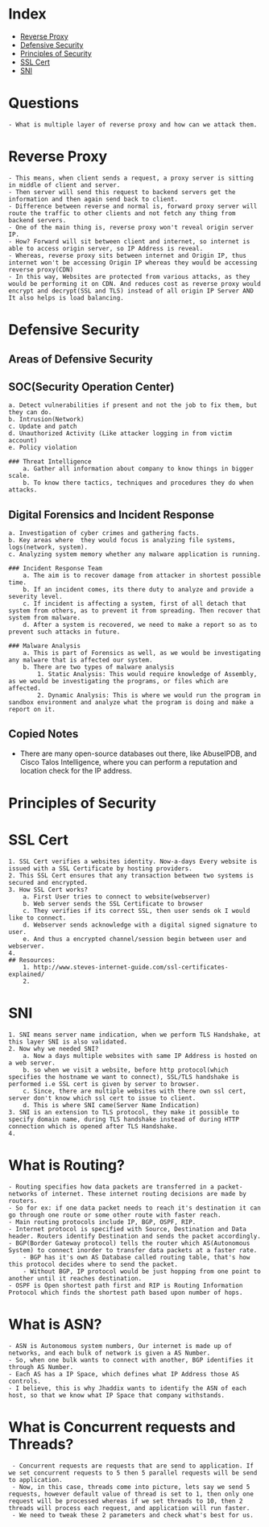 # Index

- [Reverse Proxy](#Reverse-Proxy)
- [Defensive Security](#Defensive-Security)
- [Principles of Security](#Principles-of-Security)
- [SSL Cert](#SSL-Cert)
- [SNI](#SNI)

# Questions
    - What is multiple layer of reverse proxy and how can we attack them.

# Reverse Proxy
    - This means, when client sends a request, a proxy server is sitting in middle of client and server.
    - Then server will send this request to backend servers get the information and then again send back to client.
    - Difference between reverse and normal is, forward proxy server will route the traffic to other clients and not fetch any thing from backend servers.
    - One of the main thing is, reverse proxy won't reveal origin server IP.
    - How? Forward will sit between client and internet, so internet is able to access origin server, so IP Address is reveal.
    - Whereas, reverse proxy sits between internet and Origin IP, thus internet won't be accessing Origin IP whereas they would be accessing reverse proxy(CDN)
    - In this way, Websites are protected from various attacks, as they would be performing it on CDN. And reduces cost as reverse proxy would encrypt and decrypt(SSL and TLS) instead of all origin IP Server AND It also helps is load balancing.

# Defensive Security
## Areas of Defensive Security

## SOC(Security Operation Center)
	a. Detect vulnerabilities if present and not the job to fix them, but they can do.
	b. Intrusion(Network)
	c. Update and patch
	d. Unauthorized Activity (Like attacker logging in from victim account)
	e. Policy violation

	### Threat Intelligence
		a. Gather all information about company to know things in bigger scale.
		b. To know there tactics, techniques and procedures they do when attacks.

## Digital Forensics and Incident Response
	a. Investigation of cyber crimes and gathering facts.
	b. Key areas where  they would focus is analyzing file systems, logs(network, system).
	c. Analyzing system memory whether any malware application is running.

	### Incident Response Team
		a. The aim is to recover damage from attacker in shortest possible time.
		b. If an incident comes, its there duty to analyze and provide a severity level.
		c. If incident is affecting a system, first of all detach that system from others, as to prevent it from spreading. Then recover that system from malware.
		d. After a system is recovered, we need to make a report so as to prevent such attacks in future.

	### Malware Analysis
		a. This is part of Forensics as well, as we would be investigating any malware that is affected our system.
		b. There are two types of malware analysis
			1. Static Analysis: This would require knowledge of Assembly, as we would be investigating the programs, or files which are affected.
			2. Dynamic Analysis: This is where we would run the program in sandbox environment and analyze what the program is doing and make a report on it.

## Copied Notes
- There are many open-source databases out there, like AbuseIPDB, and Cisco Talos Intelligence, where you can perform a reputation and location check for the IP address.

# Principles of Security

# SSL Cert
	1. SSL Cert verifies a websites identity. Now-a-days Every website is issued with a SSL Certificate by hosting providers.
	2. This SSL Cert ensures that any transaction between two systems is secured and encrypted.
	3. How SSL Cert works?
		a. First User tries to connect to website(webserver)
		b. Web server sends the SSL Certificate to browser
		c. They verifies if its correct SSL, then user sends ok I would like to connect.
		d. Webserver sends acknowledge with a digital signed signature to user.
		e. And thus a encrypted channel/session begin between user and webserver.
	4. 
	## Resources:
		1. http://www.steves-internet-guide.com/ssl-certificates-explained/
		2. 

# SNI
	1. SNI means server name indication, when we perform TLS Handshake, at this layer SNI is also validated.
	2. Now why we needed SNI?
		a. Now a days multiple websites with same IP Address is hosted on a web server.
		b. so when we visit a website, before http protocol(which specifies the hostname we want to connect), SSL/TLS handshake is performed i.e SSL cert is given by server to browser.
		c. Since, there are multiple websites with there own ssl cert, server don't know which ssl cert to issue to client.
		d. This is where SNI came(Server Name Indication)
	3. SNI is an extension to TLS protocol, they make it possible to specify domain name, during TLS handshake instead of during HTTP connection which is opened after TLS Handshake.
	4. 
	
# What is Routing?
    - Routing specifies how data packets are transferred in a packet-networks of internet. These internet routing decisions are made by routers.
    - So for ex: if one data packet needs to reach it's destination it can go through one route or some other route with faster reach.
    - Main routing protocols include IP, BGP, OSPF, RIP.
    - Internet protocol is specified with Source, Destination and Data header. Routers identify Destination and sends the packet accordingly.
    - BGP(Border Gateway protocol) tells the router which AS(Autonomous System) to connect inorder to transfer data packets at a faster rate.
        - BGP has it's own AS Database called routing table, that's how this protocol decides where to send the packet.
        - Without BGP, IP protocol would be just hopping from one point to another until it reaches destination.
    - OSPF is Open shortest path first and RIP is Routing Information Protocol which finds the shortest path based upon number of hops.
    
# What is ASN?
    - ASN is Autonomous system numbers, Our internet is made up of networks, and each bulk of network is given a AS Number.
    - So, when one bulk wants to connect with another, BGP identifies it through AS Number.
    - Each AS has a IP Space, which defines what IP Address those AS controls.
    - I believe, this is why Jhaddix wants to identify the ASN of each host, so that we know what IP Space that company withstands.
    
# What is Concurrent requests and Threads?
     - Concurrent requests are requests that are send to application. If we set concurrent requests to 5 then 5 parallel requests will be send to application.
     - Now, in this case, threads come into picture, lets say we send 5 requests, however default value of thread is set to 1, then only one request will be processed whereas if we set threads to 10, then 2 threads will process each request, and application will run faster.
     - We need to tweak these 2 parameters and check what's best for us.
    
